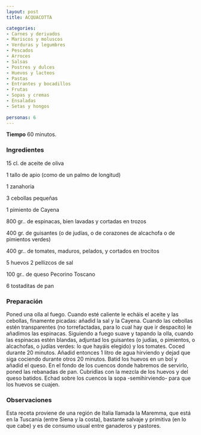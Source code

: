 ```yaml
---
layout: post
title: ACQUACOTTA

categories:
- Carnes y derivados
- Mariscos y moluscos
- Verduras y legumbres
- Pescados
- Arroces
- Salsas
- Postres y dulces
- Huevos y lacteos
- Pastas
- Entrantes y bocadillos
- Frutas
- Sopas y cremas
- Ensaladas
- Setas y hongos
 
personas: 6 
---
```

<b>Tiempo</b> 60 minutos.

<h3>Ingredientes</h3>
15 cl. de aceite de oliva

1 tallo de apio (como de un palmo de longitud)

1 zanahoria

3 cebollas pequeñas

1 pimiento de Cayena

800 gr.. de espinacas, bien lavadas y cortadas en trozos

400 gr. de guisantes (o de judías, o de corazones de alcachofa o de pimientos verdes)

400 gr.. de tomates, maduros, pelados, y cortados en trocitos

5 huevos 2 pellizcos de sal

100 gr.. de queso Pecorino Toscano

6 tostaditas de pan

<h3>Preparación</h3>
Poned una olla al fuego. Cuando esté caliente le echáis el aceite y las cebollas, finamente picadas: añadid la sal y la Cayena. Cuando las cebollas estén transparentes (no torrefactadas, para lo cual hay que ir despacito) le añadimos las espinacas. Siguiendo a fuego suave y tapando la olla, cuando las espinacas estén blandas, adjuntad los guisantes (o judías, o pimientos, o alcachofas, o judías verdes: lo que hayáis elegido) y los tomates. Coced durante 20 minutos. Añadid entonces 1 litro de agua hirviendo y dejad que siga cociendo durante otros 20 minutos. Batid los huevos en un bol y añadid el queso. En el fondo de los cuencos donde habremos de servirlo, poned las rebanadas de pan. Cubridlas con la mezcla de los huevos y del queso batidos. Echad sobre los cuencos la sopa -semihirviendo- para que los huevos se cuajen.

<h3>Observaciones</h3>
Esta receta proviene de una región de Italia llamada la Maremma, que está en la Tuscania (entre Siena y la costa), bastante salvaje y primitiva (en lo que cabe) y es de consumo usual entre ganaderos y pastores.

